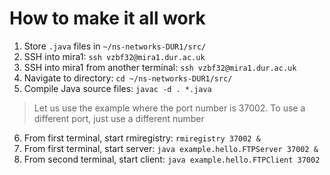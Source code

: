 # How to make it all work
1) Store `.java` files in `~/ns-networks-DUR1/src/`
2) SSH into mira1: `ssh vzbf32@mira1.dur.ac.uk`
3) SSH into mira1 from another terminal: `ssh vzbf32@mira1.dur.ac.uk`
4) Navigate to directory: `cd ~/ns-networks-DUR1/src/`
5) Compile Java source files: `javac -d . *.java`
> Let us use the example where the port number is 37002. To use a different port, just use a different number

6) From first terminal, start rmiregistry: `rmiregistry 37002 &`
7) From first terminal, start server: `java example.hello.FTPServer 37002 &`
8) From second terminal, start client: `java example.hello.FTPClient 37002`
